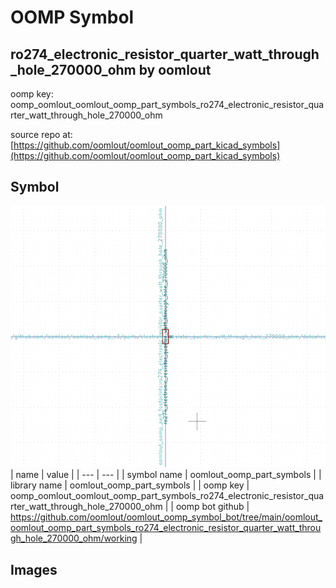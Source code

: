 # OOMP Symbol  
## ro274_electronic_resistor_quarter_watt_through_hole_270000_ohm  by oomlout  
  
oomp key: oomp_oomlout_oomlout_oomp_part_symbols_ro274_electronic_resistor_quarter_watt_through_hole_270000_ohm  
  
source repo at: [https://github.com/oomlout/oomlout_oomp_part_kicad_symbols](https://github.com/oomlout/oomlout_oomp_part_kicad_symbols)  
## Symbol  
  
[![working.png](working_600.png)](working.png)  
| name | value | 
| --- | --- | 
| symbol name | oomlout_oomp_part_symbols | 
| library name | oomlout_oomp_part_symbols | 
| oomp key | oomp_oomlout_oomlout_oomp_part_symbols_ro274_electronic_resistor_quarter_watt_through_hole_270000_ohm | 
| oomp bot github | https://github.com/oomlout/oomlout_oomp_symbol_bot/tree/main/oomlout_oomlout_oomp_part_symbols_ro274_electronic_resistor_quarter_watt_through_hole_270000_ohm/working | 
## Images  

